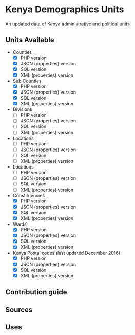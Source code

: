 # Kenya Demographics Units
An updated data of Kenya administrative and political units

## Units Available
* Counties
    - [X] PHP version
    - [X] JSON (properties) version
    - [X] SQL version
    - [X] XML (properties) version
* Sub Counties
    - [X] PHP version
    - [X] JSON (properties) version
    - [X] SQL version
    - [X] XML (properties) version
* Divisions
    - [ ] PHP version
    - [ ] JSON (properties) version
    - [ ] SQL version
    - [ ] XML (properties) version    
* Locations
    - [ ] PHP version
    - [ ] JSON (properties) version
    - [ ] SQL version
    - [ ] XML (properties) version  
* Locations
    - [ ] PHP version
    - [ ] JSON (properties) version
    - [ ] SQL version
    - [ ] XML (properties) version  
* Constituencies
    - [X] PHP version
    - [X] JSON (properties) version
    - [X] SQL version
    - [X] XML (properties) version
* Wards
    - [X] PHP version
    - [X] JSON (properties) version
    - [X] SQL version
    - [X] XML (properties) version
* Kenya Postal codes (last updated December 2016)
    - [X] PHP version
    - [X] JSON (properties) version
    - [X] SQL version
    - [X] XML (properties) version
  
## Contribution guide
## Sources
## Uses
